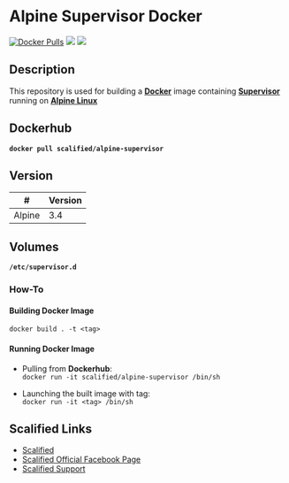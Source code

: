 # Alpine Supervisor Docker #

[![Docker Pulls](https://img.shields.io/docker/pulls/scalified/alpine-supervisor.svg)](https://hub.docker.com/r/scalified/alpine-supervisor)
[![](https://images.microbadger.com/badges/image/scalified/alpine-supervisor.svg)](https://microbadger.com/images/scalified/alpine-supervisor)
[![](https://images.microbadger.com/badges/version/scalified/alpine-supervisor.svg)](https://microbadger.com/images/scalified/alpine-supervisor)

## Description

This repository is used for building a [**Docker**](https://www.docker.com) image containing [**Supervisor**](http://supervisord.org) running on [**Alpine Linux**](https://alpinelinux.org/)

## Dockerhub

**`docker pull scalified/alpine-supervisor`**

## Version

| #      | Version |
|--------|---------|
| Alpine | 3.4     |

## Volumes

**`/etc/supervisor.d`**

### How-To

#### Building Docker Image

`docker build . -t <tag>`

#### Running Docker Image

* Pulling from **Dockerhub**:  
  `docker run -it scalified/alpine-supervisor /bin/sh`

* Launching the built image with <tag> tag:  
  `docker run -it <tag> /bin/sh`

## Scalified Links

* [Scalified](http://www.scalified.com)
* [Scalified Official Facebook Page](https://www.facebook.com/scalified)
* <a href="mailto:info@scalified.com?subject=[Squash TM Docker Image]: Proposals And Suggestions">Scalified Support</a>

